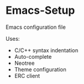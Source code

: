 # Emacs-Setup
Emacs configuration file

Uses:
* C/C++ syntax indentation
* Auto-complete
* Neotree
* Theme configuration
* ERC client
